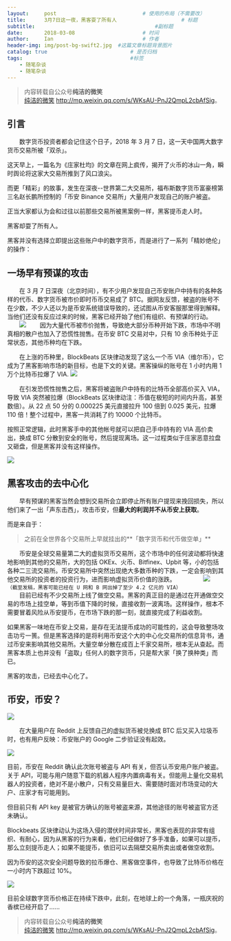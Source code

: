 ```yaml
---
layout:     post             				# 使用的布局（不需要改）
title:      3月7日这一夜，黑客耍了所有人          			# 标题 
subtitle:    					  				#副标题
date:       2018-03-08  					# 时间
author:     Ian                  			# 作者
header-img: img/post-bg-swift2.jpg	#这篇文章标题背景图片
catalog: true                        	# 是否归档
tags:                              		#标签
    - 随笔杂谈
    - 随笔杂谈
---
```


> 内容转载自公众号**纯洁的微笑**<br>
> [纯洁的微笑](http://mp.weixin.qq.com/s/WKsAU-PnJ2QmpL2cbAfSig) <http://mp.weixin.qq.com/s/WKsAU-PnJ2QmpL2cbAfSig>。

## 引言
　　数字货币投资者都会记住这个日子，2018 年 3 月 7 日，这一天中国两大数字货币交易所被「双杀」。

这天早上，一篇名为《庄家杜均》的文章在网上疯传，揭开了火币的冰山一角，瞬时舆论将这家大交易所推到了风口浪尖。

而更「精彩」的故事，发生在深夜--世界第二大交易所，福布斯数字货币富豪榜第三名赵长鹏所控制的「币安 Binance 交易所」大量用户发现自己的账户被盗。

正当大家都认为会和过往以前那些交易所被黑案例一样，黑客提币走人时。

黑客却耍了所有人。

黑客并没有选择立即提出这些账户中的数字货币，而是进行了一系列「精妙绝伦」的操作：

## 一场早有预谋的攻击
　　在 3 月 7 日深夜（北京时间），有不少用户发现自己币安账户中持有的各种各样的代币、数字货币被市价即时币币交易成了 BTC。据网友反馈，被盗的账号不在少数，不少人还以为是币安系统错误导致的，还试图从币安客服那里得到解释。当他们还没有反应过来的时候，黑客已经开始了他们有组织、有预谋的行动。
　　![](https://ws1.sinaimg.cn/large/006tNc79gy1fp6dobfjerj30k00ett9u.jpg)
　　因为大量代币被市价抛售，导致绝大部分币种开始下跌，市场中不明真相的散户也加入了恐慌性抛售。在币安 BTC 交易对中，只有 10 余币种处于正常状态，其他币种均在下跌。

　　在上涨的币种里，BlockBeats 区块律动发现了这么一个币 VIA（维尔币），它成为了黑客影响市场的新目标，也是下文的关键。黑客操纵的账号在 1 小时内用 1 万个比特币拉爆了 VIA.
![](https://ws2.sinaimg.cn/large/006tNc79gy1fp6dp58feuj30k00cvabb.jpg)

　　在引发恐慌性抛售之后，黑客将被盗账户中持有的比特币全部高价买入 VIA，导致 VIA 突然被拉爆（BlockBeats 区块律动注：币值在极短的时间内升高，甚至数倍）。从 22 点 50 分的 0.000225 美元直接拉升 100 倍到 0.025 美元，拉爆 110 倍！整个过程中，黑客一共消耗了约 10000 个比特币。

按照正常逻辑，此时黑客手中的其他帐号就可以把自己手中持有的 VIA 高价卖出，换成 BTC 分散到安全的账号，然后提现离场。这一过程类似于庄家恶意拉盘又砸盘，但是黑客并没有这样操作。

![](https://ws1.sinaimg.cn/large/006tNc79gy1fp6dpi7w42j30k004bjrl.jpg)

## 黑客攻击的去中心化
　　早有预谋的黑客当然会想到交易所会立即停止所有账户提现来挽回损失，所以他们来了一出「声东击西」，攻击币安，但**最大的利润并不从币安上获取**。

而是来自于：
> 之前在全世界各个交易所上早就挂出的**「数字货币和代币做空单」**

　　币安是全球交易量第二大的虚拟货币交易所，这个市场中的任何波动都将快速地影响到其他的交易所，大的包括 OKEx、火币、Bitfinex、Upbit 等，小的包括各种二三流交易所。币安交易所中突然出现绝大多数币种的下跌，一定会影响到其他交易所的投资者的投资行为，进而影响虚拟货币价值的涨跌。
　　
　　![](https://ws1.sinaimg.cn/large/006tNc79gy1fp6dpusnm2j30k008kjs6.jpg)
　　`（截至发稿，黑客可能已经在 U 网和 B 网出掉了至少 4.2 亿元的 VIA）`<br>
　　目前已经有不少交易所上线了做空交易。黑客的真正目的是通过在开通做空交易的市场上挂空单，等到币值下降的时候，直接收割一波离场。这样操作，根本不需要冒着风险从币安提币，在市场下跌的那一刻，就直接完成了利益收割。

如果黑客一味地在币安上交易，是存在无法提币成功的可能性的，这会导致整场攻击功亏一篑。但是黑客选择的是将利用币安这个大的中心化交易所的信息背书，通过币安来影响其他交易所。大量空单分散在成百上千家交易所，根本无从查起。而黑客本质上也并没有「盗取」任何人的数字货币，只是帮大家「换了换种类」而已。

黑客的攻击，已经去中心化了。

## 币安，币安？
![](https://ws2.sinaimg.cn/large/006tNc79gy1fp6dq6nwm3j30k009naat.jpg)

　　在大量用户在 Reddit 上反馈自己的虚拟货币被兑换成 BTC 后又买入垃圾币时，也有用户反映：币安账户的 Google 二步验证没有起效。

![](https://ws4.sinaimg.cn/large/006tNc79gy1fp6dqexb2xj30k0053wet.jpg)

目前，币安在 Reddit 确认此次账号被盗与 API 有关，但否认币安用户账户被盗。关于 API，可能与用户随意下载的机器人程序内置病毒有关。但能用上量化交易机器人的投资者，绝对不是小散户，只有交易量巨大、需要随时面对市场变动的大户、庄家才有可能用到。

但目前只有 API key 是被官方确认的账号被盗来源，其他途径的账号被盗官方还未确认。

Blockbeats 区块律动认为这场入侵的潜伏时间非常长，黑客也表现的非常有组织、有耐心，因为从黑客的行为来看，他们已经做好了多手准备，如果可以提币，那么立刻提币走人；如果不能提币，依旧可以去隔壁交易所卖出或者做空收割。

因为币安的这次安全问题导致的拉币爆仓、黑客做空事件，也导致了比特币价格在一小时内下跌超过 10%。

![](https://ws4.sinaimg.cn/large/006tNc79gy1fp6dqmhyh6j30k007qdg7.jpg)

目前全球数字货币价格正在持续下跌中，此刻，在地球上的一个角落，一瓶庆祝的香槟已经开启了......

> 内容转载自公众号**纯洁的微笑**<br>
> [纯洁的微笑](http://mp.weixin.qq.com/s/WKsAU-PnJ2QmpL2cbAfSig) <http://mp.weixin.qq.com/s/WKsAU-PnJ2QmpL2cbAfSig>。





